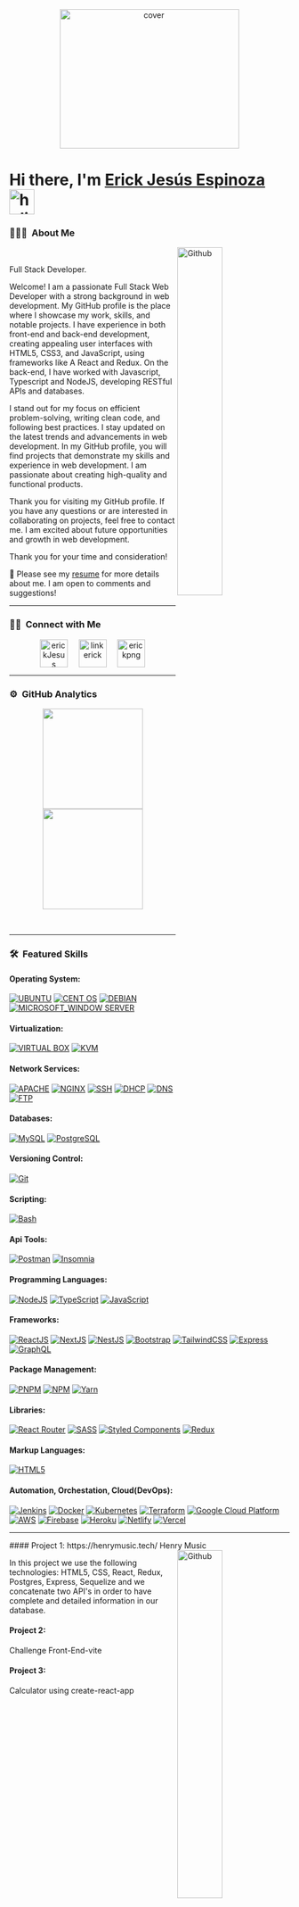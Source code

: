 <div align="center">
<img width="80%" height = "250px" src="https://media.giphy.com/media/qgQUggAC3Pfv687qPC/giphy.gif" alt="cover" />
</div>

# **Hi there, I'm [Erick Jesús Espinoza](https://www.linkedin.com/in/erick-espinoza-g%C3%B3mez-58b9b8231/)** <img width="45" src="https://user-images.githubusercontent.com/76783198/182454378-115c3a2e-50cc-490e-85f0-fbdfab7f36ba.gif" alt="holis"> 

### 👨🏻‍💻 &nbsp;About Me
<div>
<img width="40%" align="right" alt="Github" src="https://media.giphy.com/media/fmkYSBlJt3XjNF6p9c/giphy.gif" />
<br>
<p aligh="justify">
Full Stack Developer.

Welcome! I am a passionate Full Stack Web Developer with a strong background in web development. My GitHub profile is the place where I showcase my work, skills, and notable projects. I have experience in both front-end and back-end development, creating appealing user interfaces with HTML5, CSS3, and JavaScript, using frameworks like A React and Redux. On the back-end, I have worked with Javascript, Typescript and  NodeJS, developing RESTful APIs and databases.

I stand out for my focus on efficient problem-solving, writing clean code, and following best practices. I stay updated on the latest trends and advancements in web development. In my GitHub profile, you will find projects that demonstrate my skills and experience in web development. I am passionate about creating high-quality and functional products.

Thank you for visiting my GitHub profile. If you have any questions or are interested in collaborating on projects, feel free to contact me. I am excited about future opportunities and growth in web development.

Thank you for your time and consideration!

📄 Please see my [resume](https://drive.google.com/drive/folders/1hug_KW2Z7iW38aYUmOS2nfc9_YVLtRZx?usp=sharing) for more details about me. I am open to comments and suggestions!
  
</p>
</div>
<hr>

<h3 align="left">🤝🏻 &nbsp;Connect with Me</h3> 
<p align="center">
<a href="https://twitter.com/EspinozaEricks" target="blank"><img align="center" src="https://img.icons8.com/cute-clipart/64/000000/twitter.png" alt="erickJesus" height="50" width="50" /></a> &nbsp;&nbsp;&nbsp;
<a href="https://www.linkedin.com/in/erick-espinoza-g%C3%B3mez-58b9b8231/" target="_blank"><img align="center" src="https://img.icons8.com/cute-clipart/64/000000/linkedin.png" alt="linkerick" height="50" width="50" /></a>&nbsp;&nbsp;&nbsp;&nbsp;
<a href="https://www.instagram.com/erick_espinozza/" target="_blank"><img align="center" src="https://img.icons8.com/cute-clipart/64/000000/instagram-new.png" alt="erickpng" height="50" width="50" /></a>
</p>
<hr>

<h3 align="left">⚙️ &nbsp;GitHub Analytics</h3>
<p align="center">
<a href="https://github.com/eespinoza1">
  <img height="180em" src="https://github-readme-stats-eight-theta.vercel.app/api?username=eespinoza1&show_icons=true&theme=algolia&include_all_commits=true&count_private=true"/>
  <img height="180em" src="https://github-readme-stats-eight-theta.vercel.app/api/top-langs/?username=eespinoza1&layout=compact&langs_count=8&theme=algolia"/>
</a>
</p>
<br/>
<hr>

<h3 align="left">🛠 &nbsp;Featured Skills</h3>
 
#### Operating System:
[![UBUNTU](https://img.shields.io/badge/UBUNTU-EB6F1F?style=for-the-badge&logo=ubuntu&logoColor=white)](https://ubuntu.com/) [![CENT OS](https://img.shields.io/badge/CENTOS-1F4F8C?style=for-the-badge&logo=centOs&logoColor=white)](https://www.centos.org/) [![DEBIAN](https://img.shields.io/badge/DEBIAN-A3002E?style=for-the-badge&logo=debian&logoColor=white)](https://www.debian.org/index.es.html) [![MICROSOFT_WINDOW SERVER](https://img.shields.io/badge/MICROSOFT_WINDOW_SERVER-0067B8?style=for-the-badge&logo=windows&logoColor=white)](https://www.microsoft.com/es-es/windows-server)

#### Virtualization:
[![VIRTUAL BOX](https://img.shields.io/badge/VIRTUAL_BOX-173761?style=for-the-badge&logo=virtualbox&logoColor=white)](https://www.virtualbox.org/) [![KVM](https://img.shields.io/badge/KVM-CC0000?style=for-the-badge&logo=kvm&logoColor=white)](https://www.linux-kvm.org/page/Main_Page) 

#### Network Services:
[![APACHE](https://img.shields.io/badge/APACHE-D22129?style=for-the-badge&logo=apache&logoColor=white)](https://www.apache.org/) [![NGINX](https://img.shields.io/badge/NGINX-009639?style=for-the-badge&logo=nginx&logoColor=white)](https://www.nginx.com/) [![SSH](https://img.shields.io/badge/SSH-000000?style=for-the-badge&logo=ssh&logoColor=white)](https://www.ssh.com/academy/ssh) [![DHCP](https://img.shields.io/badge/DHCP-000000?style=for-the-badge&logo=ssh&logoColor=white)](https://www.isc.org/dhcp/) [![DNS](https://img.shields.io/badge/DNS-000000?style=for-the-badge&logo=dns&logoColor=white)](https://developers.google.com/speed/public-dns) [![FTP](https://img.shields.io/badge/FTP-000000?style=for-the-badge&logo=ftp&logoColor=white)](https://en.wikipedia.org/wiki/File_Transfer_Protocol)

#### Databases:
[![MySQL](https://img.shields.io/badge/MySQL-00000F?style=for-the-badge&logo=mysql&logoColor=white)](https://www.mysql.com/) [![PostgreSQL](https://img.shields.io/badge/PostgreSQL-31648C?style=for-the-badge&logo=postgresql&logoColor=white)](https://www.postgresql.org/) 

#### Versioning Control:
[![Git](https://img.shields.io/badge/Git-F05032?style=for-the-badge&logo=git&logoColor=white)](https://git-scm.com/)

#### Scripting:
[![Bash](https://img.shields.io/badge/Bash-00000F?style=for-the-badge&logo=bash&logoColor=white)](https://www.mysql.com/) 

#### Api Tools:
[![Postman](https://img.shields.io/badge/Postman-FF6C37?style=for-the-badge&logo=postman&logoColor=white)](https://www.postman.com/) [![Insomnia](https://img.shields.io/badge/Insomnia-4000BF?style=for-the-badge&logo=insomnia&logoColor=white)](https://insomnia.rest/) 
#### Programming Languages:
 [![NodeJS](https://img.shields.io/badge/Node.js-339933?style=for-the-badge&logo=nodedotjs&logoColor=white)](https://nodejs.org/) [![TypeScript](https://img.shields.io/badge/typescript-%23007ACC.svg?style=for-the-badge&logo=typescript&logoColor=white)](https://www.typescriptlang.org/) [![JavaScript](https://img.shields.io/badge/JavaScript-323330?style=for-the-badge&logo=javascript&logoColor=F7DF1E)](https://www.w3schools.com/js/)

#### Frameworks:
[![ReactJS](https://img.shields.io/badge/React-20232A?style=for-the-badge&logo=react&logoColor=61DAFB)](https://reactjs.org/) [![NextJS](https://img.shields.io/badge/next.js-000000?style=for-the-badge&logo=nextdotjs&logoColor=white)](https://nextjs.org/) [![NestJS](https://img.shields.io/badge/nest.js-EA2845?style=for-the-badge&logo=nestdotjs&logoColor=white)](https://nestjs.com/) [![Bootstrap](https://img.shields.io/badge/Bootstrap-563D7C?style=for-the-badge&logo=bootstrap&logoColor=white)](https://getbootstrap.com/) [![TailwindCSS](https://img.shields.io/badge/tailwindcss-%2338B2AC.svg?style=for-the-badge&logo=tailwind-css&logoColor=white)](https://tailwindcss.com/) [![Express](https://img.shields.io/badge/Express.js-000000?style=for-the-badge&logo=express&logoColor=white)](https://expressjs.com/) [![GraphQL](https://img.shields.io/badge/GraphQl-E10098?style=for-the-badge&logo=graphql&logoColor=white)](https://graphql.org/)

#### Package Management:
[![PNPM](https://img.shields.io/badge/pnpm-CB3837?style=for-the-badge&logo=pnpm&logoColor=white)](https://pnpm.io/es/) [![NPM](https://img.shields.io/badge/npm-CB3837?style=for-the-badge&logo=npm&logoColor=white)](https://www.npmjs.com/) [![Yarn](https://img.shields.io/badge/Yarn-2C8EBB?style=for-the-badge&logo=yarn&logoColor=white)](https://yarnpkg.com/)

#### Libraries:
[![React Router](https://img.shields.io/badge/React_Router-CA4245?style=for-the-badge&logo=react-router&logoColor=white)](https://reactrouter.com/) [![SASS](https://img.shields.io/badge/Sass-CC6699?style=for-the-badge&logo=sass&logoColor=white)](https://sass-lang.com/) [![Styled Components](https://img.shields.io/badge/styled--components-DB7093?style=for-the-badge&logo=styled-components&logoColor=white)](https://styled-components.com/) [![Redux](https://img.shields.io/badge/Redux-593D88?style=for-the-badge&logo=redux&logoColor=white)](https://redux.js.org/)

#### Markup Languages:
[![HTML5](https://img.shields.io/badge/HTML5-E34F26?style=for-the-badge&logo=html5&logoColor=white)](https://www.w3schools.com/html/)

#### Automation, Orchestation, Cloud(DevOps):
[![Jenkins](https://img.shields.io/badge/Jenkins-334D5A?style=for-the-badge&logo=jenkins&logoColor=white)](https://www.jenkins.io/) [![Docker](https://img.shields.io/badge/Docker-0073EC?style=for-the-badge&logo=docker&logoColor=white)](https://www.docker.com/) [![Kubernetes](https://img.shields.io/badge/Kubernetes-326DE6?style=for-the-badge&logo=kubernetes&logoColor=white)](https://kubernetes.io/es/) [![Terraform](https://img.shields.io/badge/Terraform-7B42BC?style=for-the-badge&logo=terraform&logoColor=white)](https://www.terraform.io/) [![Google Cloud Platform](https://img.shields.io/badge/Google_Cloud_Platform-7B42BC?style=for-the-badge&logo=google_cloud_platform&logoColor=white)](https://cloud.google.com/?utm_source=google&utm_medium=cpc&utm_campaign=latam-CO-all-es-dr-BKWS-all-all-trial-e-dr-1011454-LUAC0010194&utm_content=text-ad-none-any-DEV_c-CRE_512364917177-ADGP_Hybrid%20%7C%20BKWS%20-%20EXA%20%7C%20Txt%20~%20GCP_General-KWID_43700062784667359-kwd-301173107504&utm_term=KW_google%20cloud%20platform-ST_Google%20Cloud%20Platform&gclid=Cj0KCQjwqoibBhDUARIsAH2OpWjnaUZuC27UkqJoQdJhdySwlc8NPp4AalkDHiT8JFzN_rT4qmlDB54aAgrEEALw_wcB&gclsrc=aw.ds) [![AWS](https://img.shields.io/badge/Amazon_AWS-FEBD69?style=for-the-badge&logo=amazon-aws&logoColor=white)](https://aws.amazon.com/) [![Firebase](https://img.shields.io/badge/firebase-%F57A00.svg?style=for-the-badge&logo=firebase)](https://firebase.google.com/) [![Heroku](https://img.shields.io/badge/Heroku-430098?style=for-the-badge&logo=heroku&logoColor=white)](https://www.heroku.com/) [![Netlify](https://img.shields.io/badge/Netlify-00C7B7?style=for-the-badge&logo=netlify&logoColor=white)](https://www.netlify.com/) [![Vercel](https://img.shields.io/badge/vercel-%23000000.svg?style=for-the-badge&logo=vercel&logoColor=white)](https://vercel.com/)

<hr>
#### Project 1: https://henrymusic.tech/ 
Henry Music
<img width="40%" align="right" alt="Github" src="https://media.giphy.com/media/11xK2fJqk1oJiw/giphy.gif" />
<p aligh="justify"> 
In this project we use the following technologies: HTML5, CSS, React, Redux, Postgres, Express, Sequelize and we concatenate two API's in order to have complete and detailed information in our database.</p>
 
 #### Project 2:
 Challenge Front-End-vite
 
  #### Project 3:
  Calculator using create-react-app
 
 
 
 



